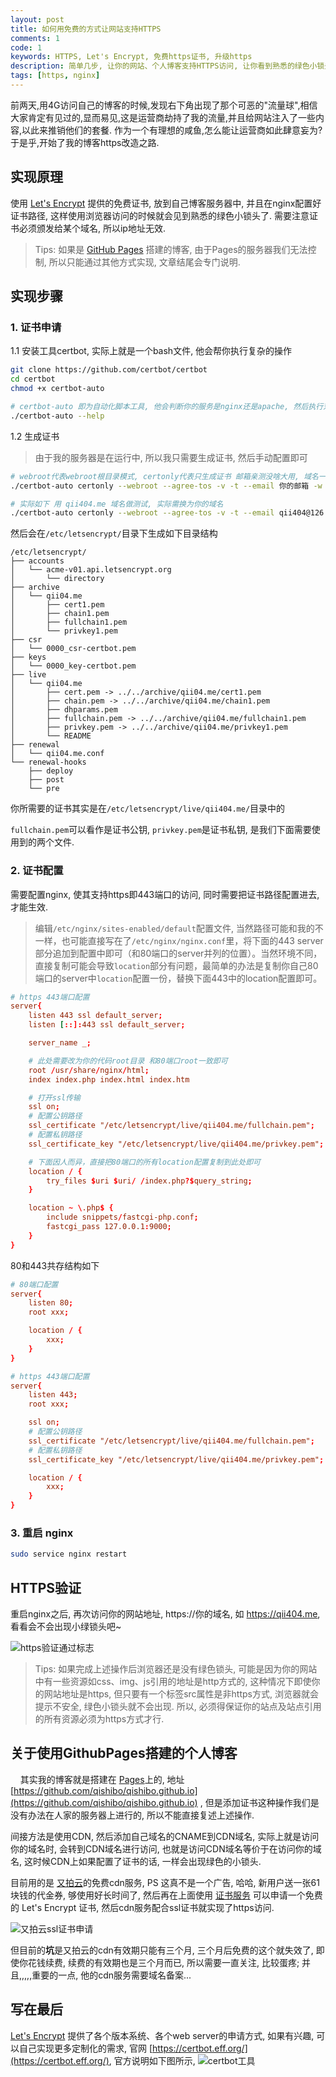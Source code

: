 ```yaml
---
layout: post
title: 如何用免费的方式让网站支持HTTPS
comments: 1
code: 1
keywords: HTTPS, Let's Encrypt, 免费https证书, 升级https
description: 简单几步, 让你的网站、个人博客支持HTTPS访问, 让你看到熟悉的绿色小锁头
tags: [https, nginx]
---
```


前两天,用4G访问自己的博客的时候,发现右下角出现了那个可恶的"流量球",相信大家肯定有见过的,显而易见,这是运营商劫持了我的流量,并且给网站注入了一些内容,以此来推销他们的套餐. 作为一个有理想的咸鱼,怎么能让运营商如此肆意妄为?于是乎,开始了我的博客https改造之路.


## 实现原理
使用 [Let's Encrypt](https://letsencrypt.org/) 提供的免费证书, 放到自己博客服务器中, 并且在nginx配置好证书路径, 这样使用浏览器访问的时候就会见到熟悉的绿色小锁头了. 需要注意证书必须颁发给某个域名, 所以ip地址无效.
> Tips: 如果是 [GitHub Pages](https://pages.github.com/) 搭建的博客, 由于Pages的服务器我们无法控制, 所以只能通过其他方式实现, 文章结尾会专门说明.

## 实现步骤

### 1. 证书申请

1.1 安装工具certbot, 实际上就是一个bash文件, 他会帮你执行复杂的操作

```bash
git clone https://github.com/certbot/certbot
cd certbot
chmod +x certbot-auto

# certbot-auto 即为自动化脚本工具, 他会判断你的服务是nginx还是apache, 然后执行对应逻辑
./certbot-auto --help
```

1.2 生成证书

> 由于我的服务器是在运行中, 所以我只需要生成证书, 然后手动配置即可


```bash
# webroot代表webroot根目录模式, certonly代表只生成证书 邮箱亲测没啥大用, 域名一定要和自己要申请证书的域名一致
./certbot-auto certonly --webroot --agree-tos -v -t --email 你的邮箱 -w 服务器根目录 -d 你要申请的域名

# 实际如下 用 qii404.me 域名做测试, 实际需换为你的域名
./certbot-auto certonly --webroot --agree-tos -v -t --email qii404@126.com -w /usr/share/nginx/html/ -d qii404.me
```

然后会在`/etc/letsencrypt/`目录下生成如下目录结构

```
/etc/letsencrypt/
├── accounts
│   └── acme-v01.api.letsencrypt.org
│       └── directory
├── archive
│   └── qii04.me
│       ├── cert1.pem
│       ├── chain1.pem
│       ├── fullchain1.pem
│       └── privkey1.pem
├── csr
│   └── 0000_csr-certbot.pem
├── keys
│   └── 0000_key-certbot.pem
├── live
│   └── qii04.me
│       ├── cert.pem -> ../../archive/qii04.me/cert1.pem
│       ├── chain.pem -> ../../archive/qii04.me/chain1.pem
│       ├── dhparams.pem
│       ├── fullchain.pem -> ../../archive/qii04.me/fullchain1.pem
│       ├── privkey.pem -> ../../archive/qii04.me/privkey1.pem
│       └── README
├── renewal
│   └── qii04.me.conf
└── renewal-hooks
    ├── deploy
    ├── post
    └── pre
```

你所需要的证书其实是在`/etc/letsencrypt/live/qii404.me/`目录中的

`fullchain.pem`可以看作是证书公钥, `privkey.pem`是证书私钥, 是我们下面需要使用到的两个文件.

### 2. 证书配置

需要配置nginx, 使其支持https即443端口的访问, 同时需要把证书路径配置进去, 才能生效.

> 编辑`/etc/nginx/sites-enabled/default`配置文件, 当然路径可能和我的不一样，也可能直接写在了`/etc/nginx/nginx.conf`里，将下面的443 server部分追加到配置中即可（和80端口的server并列的位置）。当然环境不同，直接复制可能会导致`location`部分有问题，最简单的办法是复制你自己80端口的server中`location`配置一份，替换下面443中的location配置即可。

```conf
# https 443端口配置
server{
    listen 443 ssl default_server;
    listen [::]:443 ssl default_server;

    server_name _;

    # 此处需要改为你的代码root目录 和80端口root一致即可
    root /usr/share/nginx/html;
    index index.php index.html index.htm

    # 打开ssl传输
    ssl on;
    # 配置公钥路径
    ssl_certificate "/etc/letsencrypt/live/qii404.me/fullchain.pem";
    # 配置私钥路径
    ssl_certificate_key "/etc/letsencrypt/live/qii404.me/privkey.pem";

    # 下面因人而异，直接把80端口的所有location配置复制到此处即可
    location / {
        try_files $uri $uri/ /index.php?$query_string;
    }

    location ~ \.php$ {
        include snippets/fastcgi-php.conf;
        fastcgi_pass 127.0.0.1:9000;
    }
}
```

80和443共存结构如下

```conf
# 80端口配置
server{
    listen 80;
    root xxx;

    location / {
        xxx;
    }
}

# https 443端口配置
server{
    listen 443;
    root xxx;

    ssl on;
    # 配置公钥路径
    ssl_certificate "/etc/letsencrypt/live/qii404.me/fullchain.pem";
    # 配置私钥路径
    ssl_certificate_key "/etc/letsencrypt/live/qii404.me/privkey.pem";

    location / {
        xxx;
    }
}
```


### 3. 重启 nginx

```bash
sudo service nginx restart
```

## HTTPS验证

重启nginx之后, 再次访问你的网站地址, https://你的域名, 如 https://qii404.me, 看看会不会出现小绿锁头吧~

![https验证通过标志](https://sinaimg.qii404.me/large/71405cably1fm5zt3zyn0j2080010q2q.jpg)

> Tips: 如果完成上述操作后浏览器还是没有绿色锁头, 可能是因为你的网站中有一些资源如css、img、js引用的地址是http方式的, 这种情况下即使你的网站地址是https, 但只要有一个标签src属性是非https方式, 浏览器就会提示不安全, 绿色小锁头就不会出现. 所以, 必须得保证你的站点及站点引用的所有资源必须为https方式才行.

## 关于使用GithubPages搭建的个人博客

&nbsp;&nbsp;&nbsp;&nbsp;其实我的博客就是搭建在 [Pages](https://pages.github.com/)上的, 地址[https://github.com/qishibo/qishibo.github.io](https://github.com/qishibo/qishibo.github.io) , 但是添加证书这种操作我们是没有办法在人家的服务器上进行的, 所以不能直接复述上述操作.

间接方法是使用CDN, 然后添加自己域名的CNAME到CDN域名, 实际上就是访问你的域名时, 会转到CDN域名进行访问, 也就是访问CDN域名等价于在访问你的域名, 这时候CDN上如果配置了证书的话, 一样会出现绿色的小锁头.

目前用的是 [又拍云](https://www.upyun.com/products/cdn)的免费cdn服务, PS 这真不是一个广告, 哈哈, 新用户送一张61块钱的代金券, 够使用好长时间了, 然后再在上面使用 [证书服务](https://www.upyun.com/products/ssl) 可以申请一个免费的 Let's Encrypt 证书, 然后cdn服务配合ssl证书就实现了https访问.

![又拍云ssl证书申请](https://sinaimg.qii404.me/large/71405cably1fm60hp7tm4j20v00bwmyd.jpg)

但目前的**坑**是又拍云的cdn有效期只能有三个月, 三个月后免费的这个就失效了, 即使你花钱续费, 续费的有效期也是三个月而已, 所以需要一直关注, 比较蛋疼; 并且,,,,,重要的一点, 他的cdn服务需要域名备案...


## 写在最后

[Let's Encrypt](https://letsencrypt.org/) 提供了各个版本系统、各个web server的申请方式, 如果有兴趣, 可以自己实现更多定制化的需求, 官网 [https://certbot.eff.org/](https://certbot.eff.org/), 官方说明如下图所示,
 ![certbot工具](https://sinaimg.qii404.me/large/71405cably1fm5zsn6ztaj20kb0c2t9a.jpg)
